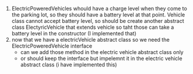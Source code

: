 1. ElectricPoweredVehicles whould have a charge level when they come to the parking lot, so they should have a battery level at that point. Vehicle class cannot accept battery level, so should be create another abstract class ElectyricVehicle that extends vehicle so taht those can take a battery level in the constructor (I implemented that)
2. now that we have a electricVehicle abstract class so we need the ElectricPoweredVehicle interface
   - can we add those method in the electric vehicle abstract class only
   - or should keep the interface but impelemnt it in the electric vehicle abstract class (i have implemented this)
